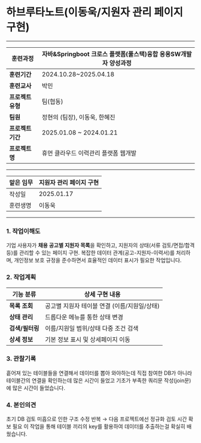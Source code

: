 # 하브루타노트(이동욱/지원자 관리 페이지 구현)

---

| **훈련과정**    | 자바&Springboot 크로스 플랫폼(풀스택)융합 응용SW개발자 양성과정 |
| ----------- | ----------------------------------------- |
| **훈련기간**    | 2024.10.28~2025.04.18                     |
| **훈련교사**    | 박민                                        |
| **프로젝트 유형** | 팀(협동)                                     |
| **팀원**      | 정현의 (팀장), 이동욱, 한혜진                        |
| **프로젝트 기간** | 2025.01.08 ~ 2024.01.21                   |
| **프로젝트명**   | 휴먼 클라우드 이력관리 플랫폼 웹개발                      |

---

| 맡은 임무 | 지원자 관리 페이지 구현 |
| ----- | ------------- |
| 작성일   | 2025.01.17    |
| 훈련생명  | 이동욱           |

---

### 1. 작업이해도

기업 사용자가 **채용 공고별 지원자 목록**을 확인하고, 지원자의 상태(서류 검토/면접/합격 등)를 관리할 수 있는 페이지 구현.
복잡한 데이터 관계(공고-지원자-이력서)를 처리하며, 개인정보 보호 규정을 준수하면서 효율적인 데이터 표시가 필요한 작업입니다.

### 2. 작업계획
| 기능 분류      | 상세 구현 내용                   |
| ---------- | -------------------------- |
| **목록 조회**  | 공고별 지원자 테이블 연결 (이름/지원일/상태) |
| **상태 관리**  | 드롭다운 메뉴를 통한 상태 변경          |
| **검색/필터링** | 이름/지원일 범위/상태 다중 조건 검색      |
| **상세 정보**  | 기본 정보 표시 및 상세페이지 이동        |

### 3. 관찰기록

흩어져 있는 테이블들을 연결해서 데이터를 뽑아 와야하는데 직접 참여한 DB가 아니라 테이블간의 연결을 확인하는데 많은 시간이 들었고 기초가 부족한 쿼리문 작성(join문)에 많은 시간이 들었습니다.

### 4. 본인의견

 초기 DB 검토 미흡으로 인한 구조 수정 반복 → 다음 프로젝트에선 정규화 검토 시간 확보 필요
이 작업을 통해 테이블 끼리의 key를 활용하여 데이터를 추출하는걸 확실히 배웠습니다.
